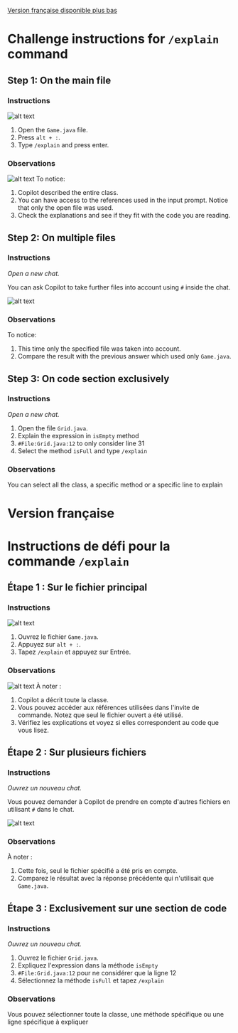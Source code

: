 [Version française disponible plus bas](#version-française)

# Challenge instructions for `/explain` command
## Step 1: On the main file
### Instructions
![alt text](images/image-1.png)
1. Open the `Game.java` file.
2. Press `alt + :`.
3. Type `/explain` and press enter.

### Observations
![alt text](images/image-2.png)
To notice:
1. Copilot described the entire class.
2. You can have access to the references used in the input prompt. Notice that only the open file was used.
3. Check the explanations and see if they fit with the code you are reading.

## Step 2: On multiple files
### Instructions

*Open a new chat.*

You can ask Copilot to take further files into account using `#` inside the chat.

![alt text](images/image-3.png)

### Observations

To notice:
1. This time only the specified file was taken into account.
2. Compare the result with the previous answer which used only `Game.java`.

## Step 3: On code section exclusively
### Instructions
*Open a new chat.*
1. Open the file `Grid.java`.
2. Explain the expression in `isEmpty` method
3. `#File:Grid.java:12` to only consider line 31
4. Select the method ``isFull`` and type `/explain`

### Observations

You can select all the class, a specific method or a specific line to explain

# Version française

# Instructions de défi pour la commande `/explain`

## Étape 1 : Sur le fichier principal
### Instructions
![alt text](images/image-1.png)
1. Ouvrez le fichier `Game.java`.
2. Appuyez sur `alt + :`.
3. Tapez `/explain` et appuyez sur Entrée.

### Observations
![alt text](images/image-2.png)
À noter :
1. Copilot a décrit toute la classe.
2. Vous pouvez accéder aux références utilisées dans l'invite de commande. Notez que seul le fichier ouvert a été utilisé.
3. Vérifiez les explications et voyez si elles correspondent au code que vous lisez.

## Étape 2 : Sur plusieurs fichiers
### Instructions

*Ouvrez un nouveau chat.*

Vous pouvez demander à Copilot de prendre en compte d'autres fichiers en utilisant `#` dans le chat.

![alt text](images/image-3.png)

### Observations

À noter :
1. Cette fois, seul le fichier spécifié a été pris en compte.
2. Comparez le résultat avec la réponse précédente qui n'utilisait que `Game.java`.

## Étape 3 : Exclusivement sur une section de code
### Instructions
*Ouvrez un nouveau chat.*
1. Ouvrez le fichier `Grid.java`.
2. Expliquez l'expression dans la méthode `isEmpty`
3. `#File:Grid.java:12` pour ne considérer que la ligne 12
4. Sélectionnez la méthode ``isFull`` et tapez `/explain`

### Observations

Vous pouvez sélectionner toute la classe, une méthode spécifique ou une ligne spécifique à expliquer